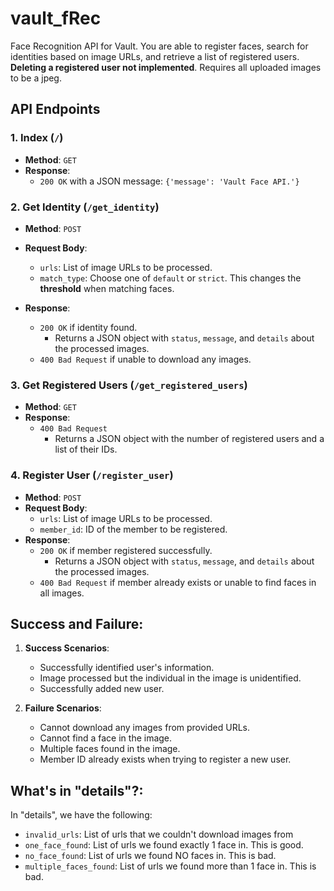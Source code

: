 # vault_fRec

Face Recognition API for Vault. You are able to register faces, search for identities based on image URLs, and retrieve a list of registered users. **Deleting a registered user not implemented**.  Requires all uploaded images to be a jpeg.

## API Endpoints

### 1. Index (`/`)

- **Method**: `GET`
- **Response**: 
  - `200 OK` with a JSON message: `{'message': 'Vault Face API.'}`

### 2. Get Identity (`/get_identity`)

- **Method**: `POST`
- **Request Body**:
  - `urls`: List of image URLs to be processed.
  - `match_type`: Choose one of `default` or `strict`. This changes the **threshold** when matching faces.
  
- **Response**:
  - `200 OK` if identity found.
    - Returns a JSON object with `status`, `message`, and `details` about the processed images.
  - `400 Bad Request` if unable to download any images.
  
### 3. Get Registered Users (`/get_registered_users`)

- **Method**: `GET`
- **Response**:
  - `400 Bad Request`
    - Returns a JSON object with the number of registered users and a list of their IDs.

### 4. Register User (`/register_user`)

- **Method**: `POST`
- **Request Body**:
  - `urls`: List of image URLs to be processed.
  - `member_id`: ID of the member to be registered.
- **Response**:
  - `200 OK` if member registered successfully.
    - Returns a JSON object with `status`, `message`, and `details` about the processed images.
  - `400 Bad Request` if member already exists or unable to find faces in all images.

## Success and Failure:

1. **Success Scenarios**:
   - Successfully identified user's information.
   - Image processed but the individual in the image is unidentified.
   - Successfully added new user.

2. **Failure Scenarios**:
   - Cannot download any images from provided URLs.
   - Cannot find a face in the image.
   - Multiple faces found in the image.
   - Member ID already exists when trying to register a new user.

## What's in "details"?:
In "details", we have the following:
  - `invalid_urls`: List of urls that we couldn't download images from
  - `one_face_found`: List of urls we found exactly 1 face in. This is good.
  - `no_face_found`: List of urls we found NO faces in. This is bad.
  - `multiple_faces_found`: List of urls we found more than 1 face in. This is bad.